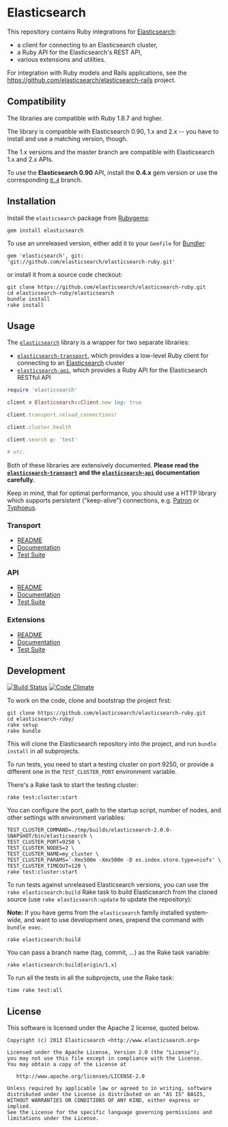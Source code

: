# Elasticsearch

This repository contains Ruby integrations for [Elasticsearch](http://elasticsearch.org):

* a client for connecting to an Elasticsearch cluster,
* a Ruby API for the Elasticsearch's REST API,
* various extensions and utilities.

For integration with Ruby models and Rails applications,
see the <https://github.com/elasticsearch/elasticsearch-rails> project.

## Compatibility

The libraries are compatible with Ruby 1.8.7 and higher.

The library is compatible with Elasticsearch 0.90, 1.x and 2.x -- you have to install and use a matching version, though.

The 1.x versions and the master branch are compatible with Elasticsearch 1.x and 2.x APIs.

To use the **Elasticsearch 0.90** API, install the **0.4.x** gem version or use the corresponding
[`0.4`](https://github.com/elasticsearch/elasticsearch-ruby/tree/0.4) branch.

## Installation

Install the `elasticsearch` package from [Rubygems](https://rubygems.org/gems/elasticsearch):

    gem install elasticsearch

To use an unreleased version, either add it to your `Gemfile` for [Bundler](http://gembundler.com):

    gem 'elasticsearch', git: 'git://github.com/elasticsearch/elasticsearch-ruby.git'

or install it from a source code checkout:

    git clone https://github.com/elasticsearch/elasticsearch-ruby.git
    cd elasticsearch-ruby/elasticsearch
    bundle install
    rake install

## Usage

The [`elasticsearch`](https://github.com/elasticsearch/elasticsearch-ruby/tree/master/elasticsearch)
library is a wrapper for two separate libraries:

* [`elasticsearch-transport`](https://github.com/elasticsearch/elasticsearch-ruby/tree/master/elasticsearch-transport),
  which provides a low-level Ruby client for connecting to an [Elasticsearch](http://elasticsearch.org) cluster
* [`elasticsearch-api`](https://github.com/elasticsearch/elasticsearch-ruby/tree/master/elasticsearch-api),
  which provides a Ruby API for the Elasticsearch RESTful API

```ruby
require 'elasticsearch'

client = Elasticsearch::Client.new log: true

client.transport.reload_connections!

client.cluster.health

client.search q: 'test'

# etc.
```

Both of these libraries are extensively documented.
**Please read the [`elasticsearch-transport`](http://rubydoc.info/gems/elasticsearch-transport)
and the [`elasticsearch-api`](http://rubydoc.info/gems/elasticsearch-api) documentation carefully.**

Keep in mind, that for optimal performance, you should use a HTTP library which supports persistent
("keep-alive") connections, e.g. [Patron](https://github.com/toland/patron) or
[Typhoeus](https://github.com/typhoeus/typhoeus).

### Transport

* [README](https://github.com/elasticsearch/elasticsearch-ruby/blob/master/elasticsearch-transport/README.md)
* [Documentation](http://rubydoc.info/gems/elasticsearch-transport)
* [Test Suite](https://github.com/elasticsearch/elasticsearch-ruby/blob/master/elasticsearch-transport/test)

### API

* [README](https://github.com/elasticsearch/elasticsearch-ruby/blob/master/elasticsearch-api/README.md)
* [Documentation](http://rubydoc.info/gems/elasticsearch-api/)
* [Test Suite](https://github.com/elasticsearch/elasticsearch-ruby/blob/master/elasticsearch-api/test)

### Extensions

* [README](https://github.com/elasticsearch/elasticsearch-ruby/blob/master/elasticsearch-extensions/README.md)
* [Documentation](http://rubydoc.info/gems/elasticsearch-extensions/)
* [Test Suite](https://github.com/elasticsearch/elasticsearch-ruby/blob/master/elasticsearch-extensions/test)

## Development

[![Build Status](https://travis-ci.org/elastic/elasticsearch-ruby.svg?branch=master)](https://travis-ci.org/elastic/elasticsearch-ruby) [![Code Climate](https://codeclimate.com/github/elastic/elasticsearch-ruby/badges/gpa.svg)](https://codeclimate.com/github/elastic/elasticsearch-ruby)

To work on the code, clone and bootstrap the project first:

```
git clone https://github.com/elasticsearch/elasticsearch-ruby.git
cd elasticsearch-ruby/
rake setup
rake bundle
```

This will clone the Elasticsearch repository into the project, and run `bundle install` in all subprojects.

To run tests, you need to start a testing cluster on port 9250,
or provide a different one in the `TEST_CLUSTER_PORT` environment variable.

There's a Rake task to start the testing cluster:

```
rake test:cluster:start
```

You can configure the port, path to the startup script,
number of nodes, and other settings with environment variables:

```
TEST_CLUSTER_COMMAND=./tmp/builds/elasticsearch-2.0.0-SNAPSHOT/bin/elasticsearch \
TEST_CLUSTER_PORT=9250 \
TEST_CLUSTER_NODES=2 \
TEST_CLUSTER_NAME=my_cluster \
TEST_CLUSTER_PARAMS='-Xms500m -Xmx500m -D es.index.store.type=niofs' \
TEST_CLUSTER_TIMEOUT=120 \
rake test:cluster:start
```

To run tests against unreleased Elasticsearch versions, you can use the `rake elasticsearch:build`
Rake task to build Elasticsearch from the cloned source
(use `rake elasticsearch:update` to update the repository):

**Note:** If you have gems from the `elasticsearch` family installed system-wide,
          and want to use development ones, prepend the command with `bundle exec`.

```
rake elasticsearch:build
```

You can pass a branch name (tag, commit, ...) as the Rake task variable:

```
rake elasticsearch:build[origin/1.x]
```

To run all the tests in all the subprojects, use the Rake task:

```
time rake test:all
```

## License

This software is licensed under the Apache 2 license, quoted below.

    Copyright (c) 2013 Elasticsearch <http://www.elasticsearch.org>

    Licensed under the Apache License, Version 2.0 (the "License");
    you may not use this file except in compliance with the License.
    You may obtain a copy of the License at

       http://www.apache.org/licenses/LICENSE-2.0

    Unless required by applicable law or agreed to in writing, software
    distributed under the License is distributed on an "AS IS" BASIS,
    WITHOUT WARRANTIES OR CONDITIONS OF ANY KIND, either express or implied.
    See the License for the specific language governing permissions and
    limitations under the License.
